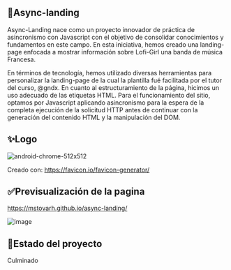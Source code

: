## 🧡Async-landing

Async-Landing nace como un proyecto innovador de práctica de asincronismo con Javascript con el objetivo de consolidar conocimientos y fundamentos en este campo. En esta iniciativa, hemos creado una landing-page enfocada a mostrar información sobre Lofi-Girl una banda de música Francesa.

En términos de tecnología, hemos utilizado diversas herramientas para personalizar la landing-page de la cual la plantilla fué facilitada por el tutor del curso, @gndx. En cuanto al estructuramiento de la página, hicimos un uso adecuado de las etiquetas HTML. Para el funcionamiento del sitio, optamos por Javascript aplicando asincronismo para la espera de la completa ejecución de la solicitud HTTP antes de continuar con la generación del contenido HTML y la manipulación del DOM. 

## ✨Logo

![android-chrome-512x512](https://github.com/mstovarh/async-landing/assets/107591274/0a0ef41d-8901-4d31-b6f8-860ced7eb456)

Creado con: <a>https://favicon.io/favicon-generator/</a>

## ✅Previsualización de la pagina

<a>https://mstovarh.github.io/async-landing/</a>

![image](https://github.com/mstovarh/async-landing/assets/107591274/9c5d4bfd-6e38-401d-b795-71eed9aa65bc)


## 📌Estado del proyecto

Culminado
